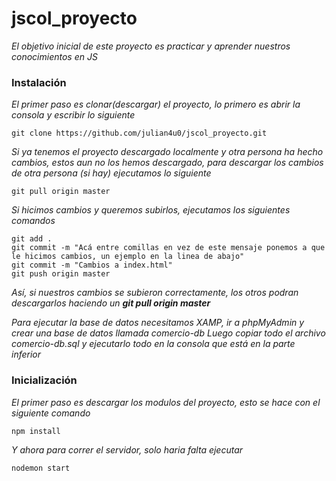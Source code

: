 # jscol_proyecto

_El objetivo inicial de este proyecto es practicar y aprender nuestros conocimientos en JS_

### Instalación 

_El primer paso es clonar(descargar) el proyecto, lo primero es abrir la consola y escribir lo siguiente_

```
git clone https://github.com/julian4u0/jscol_proyecto.git
```

_Si ya tenemos el proyecto descargado localmente y otra persona ha hecho cambios, estos aun no los hemos descargado, para descargar los cambios de otra persona (si hay) ejecutamos lo siguiente_

```
git pull origin master
```

_Si hicimos cambios y queremos subirlos, ejecutamos los siguientes comandos_

```
git add .
git commit -m "Acá entre comillas en vez de este mensaje ponemos a que le hicimos cambios, un ejemplo en la linea de abajo"
git commit -m "Cambios a index.html"
git push origin master
```
_Así, si nuestros cambios se subieron correctamente, los otros podran descargarlos haciendo un **git pull origin master**_


_Para ejecutar la base de datos necesitamos XAMP, ir a phpMyAdmin y crear una base de datos llamada comercio-db_
_Luego copiar todo el archivo comercio-db.sql y ejecutarlo todo en la consola que está en la parte inferior_

### Inicialización 

_El primer paso es descargar los modulos del proyecto, esto se hace con el siguiente comando_

```
npm install
```

_Y ahora para correr el servidor, solo haria falta ejecutar_

```
nodemon start
```
